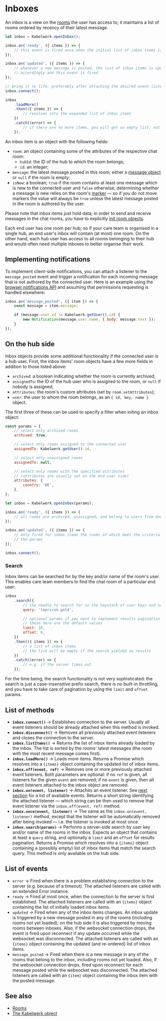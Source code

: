 # Inboxes

An inbox is a view on the [rooms](./rooms.md) the user has access to; it maintains a list of rooms ordered by recency of their latest message.

```js
let inbox = Kabelwerk.openInbox();

inbox.on('ready', ({ items }) => {
    // this event is fired once when the initial list of inbox items is loaded
});

inbox.on('updated', ({ items }) => {
    // whenever a new message is posted, the list of inbox items is updated
    // accordingly and this event is fired
});

// bring it to life, preferably after attaching the desired event listeners
inbox.connect();

inbox
    .loadMore()
    .then(({ items }) => {
        // resolves into the expanded list of inbox items
    })
    .catch((error) => {
        // if there are no more items, you will get an empty list, not an error
    });
```

An inbox item is an object with the following fields:

-   `room`: an object containing some of the attributes of the respective chat room:
    -   `hubId`: the ID of the hub to which the room belongs;
    -   `id`: an integer;
-   `message`: the latest message posted in this room; either a [message object](./rooms.md#messaging) or `null` if the room is empty;
-   `isNew`: a boolean; `true` if the room contains at least one message which is new to the connected user and `false` otherwise; determining whether a message is new relies on the room's [marker](./rooms.md#markers) — so if you do not move markers the value will always be `true` unless the latest message posted in the room is authored by the user.

Please note that inbox items just hold data; in order to send and receive messages in the chat rooms, you have to explicitly [init room objects](./rooms.md).

Each end user has one room per hub; so if your care team is organised in a single hub, an end user's inbox will contain (at most) one room. On the other hand, each hub user has access to all rooms belonging to their hub and would often need multiple inboxes to better organise their work.

## Implementing notifications

To implement client-side notifications, you can attach a listener to the `message_posted` event and trigger a notification for each incoming message that is not authored by the connected user. Here is an example using the [browser notifications API](https://developer.mozilla.org/en-US/docs/Web/API/notification) and assuming that permissions requesting is handled elsewhere:

```js
inbox.on('message_posted', ({ item }) => {
    const message = item.message;

    if (message.user.id != Kabelwerk.getUser().id) {
        new Notification(message.user.name, { body: message.text });
    }
});
```

## On the hub side

Inbox objects provide some additional functionality if the connected user is a hub user. First, the inbox items' room objects have a few more fields in addition to those listed above:

-   `archived`: a boolean indicating whether the room is currently archived;
-   `assignedTo`: the ID of the hub user who is assigned to the room, or `null` if nobody is assigned;
-   `attributes`: the room's custom attributes (set by `room.setAttributes`);
-   `user`: the user to whom the room belongs, as an `{ id, key, name }` object.

The first three of these can be used to specify a filter when initing an inbox object:

```js
const params = {
    // select only archived rooms
    archived: true,

    // select only rooms assigned to the connected user
    assignedTo: Kabelwerk.getUser().id,

    // select only unassigned rooms
    assignedTo: null,

    // select only rooms with the specified attributes
    // (attributes are usually set on the end user side)
    attributes: {
        country: 'DE',
    },
};

let inbox = Kabelwerk.openInbox(params);

inbox.on('ready', ({ items }) => {
    // all rooms are archived, unassigned, and belong to users from Germany
});

inbox.on('updated', ({ items }) => {
    // only fired for inbox items the rooms of which meet the criteria set by
    // the params
});

inbox.connect();
```

### Search

Inbox items can be searched for by the key and/or name of the room's user. This enables care team members to find the chat room of a particular end user:

```js
inbox
    .search({
        // the needle to search for in the haystack of user keys and names
        query: 'lepricon gold',

        // optional params if you want to implement results pagination
        // these here are the default values
        limit: 10,
        offset: 0,
    })
    .then(({ items }) => {
        // a list of inbox items
        // the list will be empty if the search yielded no results
    })
    .catch((error) => {
        // e.g. if the server times out
    });
```

For the time being, the search functionality is not very sophisticated: the search is just a case-insensitive prefix search, there is no built-in throttling, and you have to take care of pagination by using the `limit` and `offset` params.

## List of methods

-   **`inbox.connect()`** → Establishes connection to the server. Usually all event listeners should be already attached when this method is invoked.
-   **`inbox.disconnect()`** → Removes all previously attached event listeners and closes the connection to the server.
-   **`inbox.listItems()`** → Returns the list of inbox items already loaded by the inbox. The list is sorted by the rooms' latest messages (the room with the most recent message comes first).
-   **`inbox.loadMore()`** → Loads more items. Returns a Promise which resolves into a `{items}` object containing the updated list of inbox items.
-   **`inbox.off(event, ref)`** → Removes one or more previously attached event listeners. Both parameters are optional: if no `ref` is given, all listeners for the given `event` are removed; if no `event` is given, then all event listeners attached to the inbox object are removed.
-   **`inbox.on(event, listener)`** → Attaches an event listener. See [next section](#list-of-events) for a list of available events. Returns a short string identifying the attached listener — which string can be then used to remove that event listener via the `inbox.off(event, ref)` method.
-   **`inbox.once(event, listener)`** → The same as the `inbox.on(event, listener)` method, except that the listener will be automatically removed after being invoked — i.e. the listener is invoked at most once.
-   **`inbox.search(params)`** → Performs a server-side search by user key and/or name of the rooms in the inbox. Expects an object that contains at least a `query` string, and optionally a `limit` and an `offset` for results pagination. Returns a Promise which resolves into a `{items}` object containing a (possibly empty) list of inbox items that match the search query. This method is only available on the hub side.

## List of events

-   `error` → Fired when there is a problem establishing connection to the server (e.g. because of a timeout). The attached listeners are called with an extended Error instance.
-   `ready` → Fired at most once, when the connection to the server is first established. The attached listeners are called with an `{items}` object containing the list of initially loaded inbox items.
-   `updated` → Fired when any of the inbox items changes. An inbox update is triggered by a new message posted in any of the rooms (including rooms not yet loaded); on the hub side it is also triggered by moving rooms between inboxes. Also, if the websocket connection drops, the event is fired upon reconnect if any update occurred while the websocket was disconnected. The attached listeners are called with an `{items}` object containing the updated (and re-ordered) list of inbox items.
-   `message_posted` → Fired when there is a new message in any of the rooms that belong to the inbox, including rooms not yet loaded. Also, if the websocket connection drops, fired upon reconnect for each message posted while the websocket was disconnected. The attached listeners are called with an `{item}` object containing the inbox item with the posted message.

## See also

-   [Rooms](./rooms.md)
-   [The Kabelwerk object](./kabelwerk.md)
